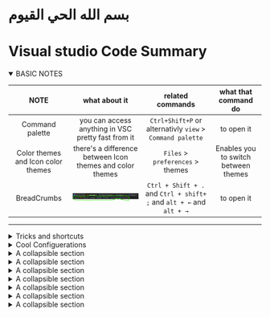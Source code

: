 # بسم الله الحي القيوم
# Visual studio Code Summary





<details open>
  <summary>BASIC NOTES</summary>
  
|NOTE|what about it| related commands| what that command do|
| :---:| :---:| :---:|:---:|
Command palette  | you can access anything in VSC pretty fast from it| `Ctrl+Shift+P` or alternativly `view` > `Command palette`| to open it
|Color themes and Icon color themes| there's a difference between Icon themes and color themes|`Files` > `preferences` > themes|Enables you to switch between themes
BreadCrumbs| ![](img/2.png)|`Ctrl + Shift + .` and `Ctrl + shift+ ;` and <code>alt + &larr;</code> and <code>alt + &rarr; </code>|to open it


    
----
</details>







<details>
  <summary>Tricks and shortcuts</summary>
  
|Trick|How|
:--:|:--:
Search by Category | ![](img/1.png)

----
</details>











<details>
  <summary>Cool Configuerations</summary>
  
- set the cursor blinking animation to expanding instead of blinking from the Settings `Ctrl + ,`
- in the explorer window (`ctrl + B` To Show) Hide everything but the open Editor section and the time line and the outline and everything but your explorer folders
----
</details>













<details>
  <summary>A collapsible section</summary>
  
   ## Heading
   1. A numbered
   2. list
     * With some
     * Sub bullets

----
</details>












<details>
  <summary>A collapsible section</summary>
  
   ## Heading
   1. A numbered
   2. list
     * With some
     * Sub bullets

----
</details>











<details>
  <summary>A collapsible section</summary>
  
   ## Heading
   1. A numbered
   2. list
     * With some
     * Sub bullets

----
</details>











<details>
  <summary>A collapsible section</summary>
  
   ## Heading
   1. A numbered
   2. list
     * With some
     * Sub bullets

----
</details>

















<details>
  <summary>A collapsible section</summary>
  
   ## Heading
   1. A numbered
   2. list
     * With some
     * Sub bullets

----
</details>














<details>
  <summary>A collapsible section</summary>
  
   ## Heading
   1. A numbered
   2. list
     * With some
     * Sub bullets

----
</details>














<details>
  <summary>A collapsible section</summary>
  
   ## Heading
   1. A numbered
   2. list
     * With some
     * Sub bullets

----
</details>
